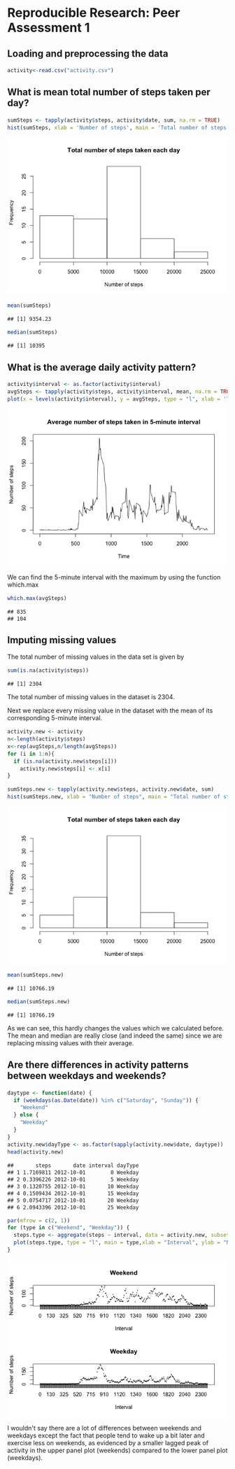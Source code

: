 # Reproducible Research: Peer Assessment 1


## Loading and preprocessing the data

```r
activity<-read.csv("activity.csv")
```

## What is mean total number of steps taken per day?


```r
sumSteps <- tapply(activity$steps, activity$date, sum, na.rm = TRUE)
hist(sumSteps, xlab = 'Number of steps', main = 'Total number of steps taken each day')
```

![](PA1_template_files/figure-html/unnamed-chunk-2-1.png) 


```r
mean(sumSteps)
```

```
## [1] 9354.23
```

```r
median(sumSteps)
```

```
## [1] 10395
```
## What is the average daily activity pattern?

```r
activity$interval <- as.factor(activity$interval)
avgSteps <- tapply(activity$steps, activity$interval, mean, na.rm = TRUE)
plot(x = levels(activity$interval), y = avgSteps, type = "l", xlab = 'Time', ylab = 'Number of steps', main = 'Average number of steps taken in 5-minute interval')
```

![](PA1_template_files/figure-html/unnamed-chunk-4-1.png) 

We can find the 5-minute interval with the maximum by using the function which.max

```r
which.max(avgSteps)
```

```
## 835 
## 104
```
## Imputing missing values

The total number of missing values in the data set is given by

```r
sum(is.na(activity$steps))
```

```
## [1] 2304
```

The total number of missing values in the dataset is 2304.

Next we replace every missing value in the dataset with the mean of its corresponding 5-minute interval.


```r
activity.new <- activity
n<-length(activity$steps)
x<-rep(avgSteps,n/length(avgSteps))
for (i in 1:n){
  if (is.na(activity.new$steps[i])) 
    activity.new$steps[i] <- x[i]
}
```



```r
sumSteps.new <- tapply(activity.new$steps, activity.new$date, sum)
hist(sumSteps.new, xlab = "Number of steps", main = "Total number of steps taken each day")
```

![](PA1_template_files/figure-html/unnamed-chunk-8-1.png) 

```r
mean(sumSteps.new)
```

```
## [1] 10766.19
```

```r
median(sumSteps.new)
```

```
## [1] 10766.19
```
 
As we can see, this hardly changes the values which we calculated before. The mean and median are really close (and indeed the same) since we are replacing missing values with their average.

## Are there differences in activity patterns between weekdays and weekends?


```r
daytype <- function(date) {
  if (weekdays(as.Date(date)) %in% c("Saturday", "Sunday")) {
    "Weekend"
  } else {
    "Weekday"
  }
}
activity.new$dayType <- as.factor(sapply(activity.new$date, daytype))
head(activity.new)
```

```
##       steps       date interval dayType
## 1 1.7169811 2012-10-01        0 Weekday
## 2 0.3396226 2012-10-01        5 Weekday
## 3 0.1320755 2012-10-01       10 Weekday
## 4 0.1509434 2012-10-01       15 Weekday
## 5 0.0754717 2012-10-01       20 Weekday
## 6 2.0943396 2012-10-01       25 Weekday
```

```r
par(mfrow = c(2, 1))
for (type in c("Weekend", "Weekday")) {
  steps.type <- aggregate(steps ~ interval, data = activity.new, subset = activity.new$dayType == type, FUN = mean)
  plot(steps.type, type = "l", main = type,xlab = "Interval", ylab = "Number of steps" )
}
```

![](PA1_template_files/figure-html/unnamed-chunk-9-1.png) 

I wouldn't say there are a lot of differences between weekends and weekdays except the fact that people tend to wake up a bit later and exercise less on weekends, as evidenced by a smaller lagged peak of activity in the upper panel plot (weekends) compared to the lower panel plot (weekdays).
